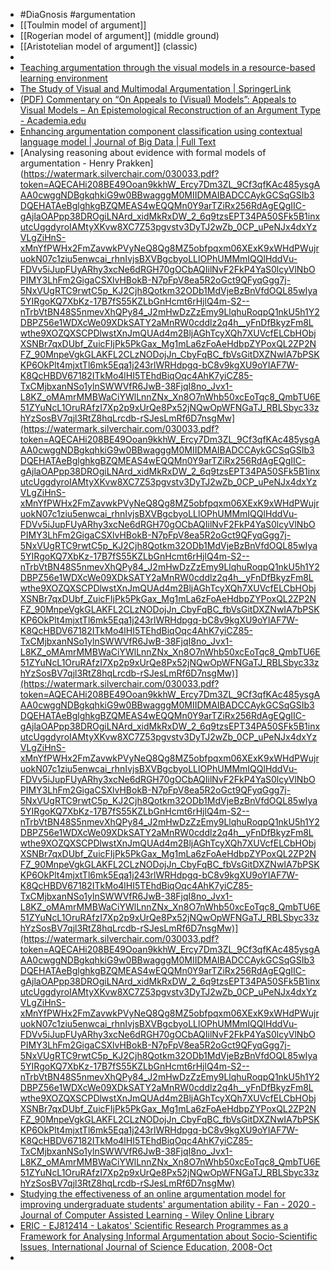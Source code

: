 - #DiaGnosis #argumentation
- [[Toulmin model of argument]]
- [[Rogerian model of argument]] (middle ground)
- [[Aristotelian model of argument]] (classic)
-
- [Teaching argumentation through the visual models in a resource-based learning environment](https://www.eduhk.hk/apfslt/v8_issue1/changsn/changsn5.htm)
- [The Study of Visual and Multimodal Argumentation | SpringerLink](https://link.springer.com/article/10.1007/s10503-015-9348-4)
- [(PDF) Commentary on “On Appeals to (Visual) Models”: Appeals to Visual Models – An Epistemological Reconstruction of an Argument Type - Academia.edu](https://www.academia.edu/30560907/Commentary_on_On_Appeals_to_Visual_Models_Appeals_to_Visual_Models_An_Epistemological_Reconstruction_of_an_Argument_Type_In_P_Bondy_L_Benaquista_eds_Argumentation_Objectivity_and_Bias_Proceedings_of_the_11th_OSSA_Conference_2016_Windsor_Canada_U_of_Windsor_2016_)
- [Enhancing argumentation component classification using contextual language model | Journal of Big Data | Full Text](https://journalofbigdata.springeropen.com/articles/10.1186/s40537-021-00490-2)
- [Analysing reasoning about evidence with formal models of argumentation - Henry Prakken](https://watermark.silverchair.com/030033.pdf?token=AQECAHi208BE49Ooan9kkhW_Ercy7Dm3ZL_9Cf3qfKAc485ysgAAA0cwggNDBgkqhkiG9w0BBwagggM0MIIDMAIBADCCAykGCSqGSIb3DQEHATAeBglghkgBZQMEAS4wEQQMn0Y9arTZiRx256RdAgEQgIIC-gAjlaOAPpp38DROgiLNArd_xidMkRxDW_2_6q9tzsEPT34PA50SFk5B1inxutcUggdyroIAMtyXKvw8XC7Z53pgvstv3DyTJ2wZb_0CP_uPeNJx4dxYzVLgZiHnS-xMnYfPWHx2FmZavwkPVyNeQ8Qg8MZ5obfpqxm06XExK9xWHdPWujruokN07c1ziu5enwcai_rhnIvjsBXVBgcbyoLLlOPhUMMmIQQlHddVu-FDVv5iJupFUyARhy3xcNe6dRGH70gOCbAQIilNvF2FkP4YaS0lcyVlNbOPIMY3LhFm2GigaCSXlvHBokB-N7pFpV8ea5R2oGct9QFyqGgg7j-5NxVUgRTC9rwtC5p_KJ2Cjh8Qotkm32ODb1MdVjeBzBnVfdOQL85wIya5YIRgoKQ7XbKz-17B7fS55KZLbGnHcmt6rHjlQ4m-S2--nTrbVtBN48S5nmevXhQPy84_J2mHwDzZzEmy9LlqhuRoqpQ1nkU5h1Y2DBPZ56e1WDXcWe09XDkSATY2aMnRW0cddlz2q4h__yFnDfBkyzFm8Lwthe9XOZQXSCPDlwstXnJmQUAd4m2BljAGhTcyXQh7XUVcfELCbHObjXSNBr7qxDUbf_ZuicFIjPk5PkGax_Mg1mLa6zFoAeHdbpZYPoxQL2ZP2NFZ_90MnpeVgkGLAKFL2CLzNODojJn_CbyFqBC_fbVsGitDXZNwIA7bPSKKP6OkPlt4mjxtTl6mk5Eqa1j243rlWRHdpgq-bC8v9kgXU9oYIAF7W-K8QcHBDV67182ITkMo4lHI5TEhdBiqOqc4AhK7yiCZ85-TxCMjbxanNSo1ylnSWWVfR6JwB-38FjqI8no_Jvx1-L8KZ_oMAmrMMBWaCiYWlLnnZNx_Xn8O7nWhb50xcEoTqc8_QmbTU6E51ZYuNcL1OruRAfzI7Xp2p9xUrQe8Px52jNQwOpWFNGaTJ_RBLSbyc33zhYzSosBV7qjl3RtZ8hqLrcdb-rSJesLmRf6D7nsgMw](https://watermark.silverchair.com/030033.pdf?token=AQECAHi208BE49Ooan9kkhW_Ercy7Dm3ZL_9Cf3qfKAc485ysgAAA0cwggNDBgkqhkiG9w0BBwagggM0MIIDMAIBADCCAykGCSqGSIb3DQEHATAeBglghkgBZQMEAS4wEQQMn0Y9arTZiRx256RdAgEQgIIC-gAjlaOAPpp38DROgiLNArd_xidMkRxDW_2_6q9tzsEPT34PA50SFk5B1inxutcUggdyroIAMtyXKvw8XC7Z53pgvstv3DyTJ2wZb_0CP_uPeNJx4dxYzVLgZiHnS-xMnYfPWHx2FmZavwkPVyNeQ8Qg8MZ5obfpqxm06XExK9xWHdPWujruokN07c1ziu5enwcai_rhnIvjsBXVBgcbyoLLlOPhUMMmIQQlHddVu-FDVv5iJupFUyARhy3xcNe6dRGH70gOCbAQIilNvF2FkP4YaS0lcyVlNbOPIMY3LhFm2GigaCSXlvHBokB-N7pFpV8ea5R2oGct9QFyqGgg7j-5NxVUgRTC9rwtC5p_KJ2Cjh8Qotkm32ODb1MdVjeBzBnVfdOQL85wIya5YIRgoKQ7XbKz-17B7fS55KZLbGnHcmt6rHjlQ4m-S2--nTrbVtBN48S5nmevXhQPy84_J2mHwDzZzEmy9LlqhuRoqpQ1nkU5h1Y2DBPZ56e1WDXcWe09XDkSATY2aMnRW0cddlz2q4h__yFnDfBkyzFm8Lwthe9XOZQXSCPDlwstXnJmQUAd4m2BljAGhTcyXQh7XUVcfELCbHObjXSNBr7qxDUbf_ZuicFIjPk5PkGax_Mg1mLa6zFoAeHdbpZYPoxQL2ZP2NFZ_90MnpeVgkGLAKFL2CLzNODojJn_CbyFqBC_fbVsGitDXZNwIA7bPSKKP6OkPlt4mjxtTl6mk5Eqa1j243rlWRHdpgq-bC8v9kgXU9oYIAF7W-K8QcHBDV67182ITkMo4lHI5TEhdBiqOqc4AhK7yiCZ85-TxCMjbxanNSo1ylnSWWVfR6JwB-38FjqI8no_Jvx1-L8KZ_oMAmrMMBWaCiYWlLnnZNx_Xn8O7nWhb50xcEoTqc8_QmbTU6E51ZYuNcL1OruRAfzI7Xp2p9xUrQe8Px52jNQwOpWFNGaTJ_RBLSbyc33zhYzSosBV7qjl3RtZ8hqLrcdb-rSJesLmRf6D7nsgMw)](https://watermark.silverchair.com/030033.pdf?token=AQECAHi208BE49Ooan9kkhW_Ercy7Dm3ZL_9Cf3qfKAc485ysgAAA0cwggNDBgkqhkiG9w0BBwagggM0MIIDMAIBADCCAykGCSqGSIb3DQEHATAeBglghkgBZQMEAS4wEQQMn0Y9arTZiRx256RdAgEQgIIC-gAjlaOAPpp38DROgiLNArd_xidMkRxDW_2_6q9tzsEPT34PA50SFk5B1inxutcUggdyroIAMtyXKvw8XC7Z53pgvstv3DyTJ2wZb_0CP_uPeNJx4dxYzVLgZiHnS-xMnYfPWHx2FmZavwkPVyNeQ8Qg8MZ5obfpqxm06XExK9xWHdPWujruokN07c1ziu5enwcai_rhnIvjsBXVBgcbyoLLlOPhUMMmIQQlHddVu-FDVv5iJupFUyARhy3xcNe6dRGH70gOCbAQIilNvF2FkP4YaS0lcyVlNbOPIMY3LhFm2GigaCSXlvHBokB-N7pFpV8ea5R2oGct9QFyqGgg7j-5NxVUgRTC9rwtC5p_KJ2Cjh8Qotkm32ODb1MdVjeBzBnVfdOQL85wIya5YIRgoKQ7XbKz-17B7fS55KZLbGnHcmt6rHjlQ4m-S2--nTrbVtBN48S5nmevXhQPy84_J2mHwDzZzEmy9LlqhuRoqpQ1nkU5h1Y2DBPZ56e1WDXcWe09XDkSATY2aMnRW0cddlz2q4h__yFnDfBkyzFm8Lwthe9XOZQXSCPDlwstXnJmQUAd4m2BljAGhTcyXQh7XUVcfELCbHObjXSNBr7qxDUbf_ZuicFIjPk5PkGax_Mg1mLa6zFoAeHdbpZYPoxQL2ZP2NFZ_90MnpeVgkGLAKFL2CLzNODojJn_CbyFqBC_fbVsGitDXZNwIA7bPSKKP6OkPlt4mjxtTl6mk5Eqa1j243rlWRHdpgq-bC8v9kgXU9oYIAF7W-K8QcHBDV67182ITkMo4lHI5TEhdBiqOqc4AhK7yiCZ85-TxCMjbxanNSo1ylnSWWVfR6JwB-38FjqI8no_Jvx1-L8KZ_oMAmrMMBWaCiYWlLnnZNx_Xn8O7nWhb50xcEoTqc8_QmbTU6E51ZYuNcL1OruRAfzI7Xp2p9xUrQe8Px52jNQwOpWFNGaTJ_RBLSbyc33zhYzSosBV7qjl3RtZ8hqLrcdb-rSJesLmRf6D7nsgMw)](https://watermark.silverchair.com/030033.pdf?token=AQECAHi208BE49Ooan9kkhW_Ercy7Dm3ZL_9Cf3qfKAc485ysgAAA0cwggNDBgkqhkiG9w0BBwagggM0MIIDMAIBADCCAykGCSqGSIb3DQEHATAeBglghkgBZQMEAS4wEQQMn0Y9arTZiRx256RdAgEQgIIC-gAjlaOAPpp38DROgiLNArd_xidMkRxDW_2_6q9tzsEPT34PA50SFk5B1inxutcUggdyroIAMtyXKvw8XC7Z53pgvstv3DyTJ2wZb_0CP_uPeNJx4dxYzVLgZiHnS-xMnYfPWHx2FmZavwkPVyNeQ8Qg8MZ5obfpqxm06XExK9xWHdPWujruokN07c1ziu5enwcai_rhnIvjsBXVBgcbyoLLlOPhUMMmIQQlHddVu-FDVv5iJupFUyARhy3xcNe6dRGH70gOCbAQIilNvF2FkP4YaS0lcyVlNbOPIMY3LhFm2GigaCSXlvHBokB-N7pFpV8ea5R2oGct9QFyqGgg7j-5NxVUgRTC9rwtC5p_KJ2Cjh8Qotkm32ODb1MdVjeBzBnVfdOQL85wIya5YIRgoKQ7XbKz-17B7fS55KZLbGnHcmt6rHjlQ4m-S2--nTrbVtBN48S5nmevXhQPy84_J2mHwDzZzEmy9LlqhuRoqpQ1nkU5h1Y2DBPZ56e1WDXcWe09XDkSATY2aMnRW0cddlz2q4h__yFnDfBkyzFm8Lwthe9XOZQXSCPDlwstXnJmQUAd4m2BljAGhTcyXQh7XUVcfELCbHObjXSNBr7qxDUbf_ZuicFIjPk5PkGax_Mg1mLa6zFoAeHdbpZYPoxQL2ZP2NFZ_90MnpeVgkGLAKFL2CLzNODojJn_CbyFqBC_fbVsGitDXZNwIA7bPSKKP6OkPlt4mjxtTl6mk5Eqa1j243rlWRHdpgq-bC8v9kgXU9oYIAF7W-K8QcHBDV67182ITkMo4lHI5TEhdBiqOqc4AhK7yiCZ85-TxCMjbxanNSo1ylnSWWVfR6JwB-38FjqI8no_Jvx1-L8KZ_oMAmrMMBWaCiYWlLnnZNx_Xn8O7nWhb50xcEoTqc8_QmbTU6E51ZYuNcL1OruRAfzI7Xp2p9xUrQe8Px52jNQwOpWFNGaTJ_RBLSbyc33zhYzSosBV7qjl3RtZ8hqLrcdb-rSJesLmRf6D7nsgMw)
- [Studying the effectiveness of an online argumentation model for improving undergraduate students' argumentation ability - Fan - 2020 - Journal of Computer Assisted Learning - Wiley Online Library](https://onlinelibrary.wiley.com/doi/abs/10.1111/jcal.12420)
- [ERIC - EJ812414 - Lakatos' Scientific Research Programmes as a Framework for Analysing Informal Argumentation about Socio-Scientific Issues, International Journal of Science Education, 2008-Oct](https://eric.ed.gov/?q=Lakatos&id=EJ812414)
-